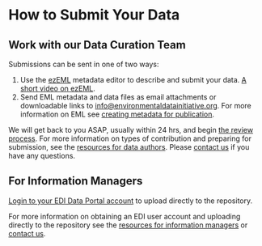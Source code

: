 # How to Submit Your Data

## Work with our Data Curation Team

Submissions can be sent in one of two ways:

1. Use the [ezEML](https://ezeml.edirepository.org/eml/) metadata editor to describe and submit your data. [A short video on ezEML](https://www.youtube.com/watch?v=lhtq7iSQIyM).
2. Send EML metadata and data files as email attachments or downloadable links to [info@environmentaldatainitiative.org](mailto:info@environmentaldatainitiative.org). For more information on EML see [creating metadata for publication](/templates/resources/creating-metadata-for-publication.md).

We will get back to you ASAP, usually within 24 hrs, and begin [the review process](/templates/resources/the-review-process.md). For more information on types of contribution and preparing for submission, see the [resources for data authors](/templates/resources/resources-for-data-authors.md). Please [contact us](/templates/support/contact-us.md) if you have any questions.

## For Information Managers

[Login to your EDI Data Portal account](https://portal.edirepository.org/nis/login.jsp) to upload directly to the repository. 

For more information on obtaining an EDI user account and uploading directly to the repository see the [resources for information managers](/templates/resources/resources-for-information-managers.md) or [contact us](/templates/support/contact-us.md).
